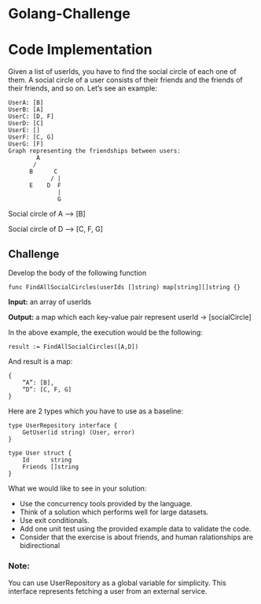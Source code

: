 # Golang-Challenge

# Code Implementation

Given a list of userIds, you have to find the social circle of each one of them. A social circle of a user consists of their friends and the friends of their friends, and so on. Let’s see an example:

    UserA: [B]
    UserB: [A]
    UserC: [D, F]
    UserD: [C]
    UserE: []
    UserF: [C, G]
    UserG: [F]
    Graph representing the friendships between users:
            A
           /
          B      C
                / |
          E    D  F
                  |    
                  G


Social circle of A --> [B]

Social circle of D --> [C, F, G]

## Challenge
Develop the body of the following function

    func FindAllSocialCircles(userIds []string) map[string][]string {}

**Input:** an array of userIds

**Output:** a map which each key-value pair represent userId -> [socialCircle]

In the above example, the execution would be the following:

    result := FindAllSocialCircles([A,D])

And result is a map:

    {
        “A”: [B],
        “D”: [C, F, G]
    }

Here are 2 types which you have to use as a baseline:

    type UserRepository interface {
        GetUser(id string) (User, error)
    }

    type User struct {
        Id  	string
        Friends []string
    }

What we would like to see in your solution:

* Use the concurrency tools provided by the language.
* Think of a solution which performs well for large datasets.
* Use exit conditionals.
* Add one unit test using the provided example data to validate the code.
* Consider that the exercise is about friends, and human ralationships are bidirectional

### Note:
You can use UserRepository as a global variable for simplicity. This interface represents fetching a user from an external service.
